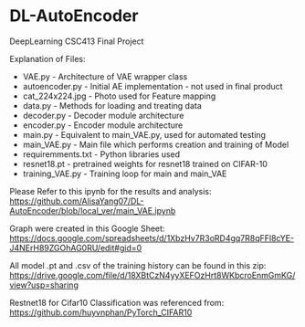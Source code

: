 # DL-AutoEncoder
DeepLearning CSC413 Final Project

Explanation of Files:<br/>
* VAE.py - Architecture of VAE wrapper class<br/>
* autoencoder.py - Initial AE implementation - not used in final product<br/>
* cat_224x224.jpg - Photo used for Feature mapping<br/>
* data.py - Methods for loading and treating data<br/>
* decoder.py - Decoder module architecture<br/>
* encoder.py - Encoder module architecture<br/>
* main.py - Equivalent to main_VAE.py, used for automated testing<br/>
* main_VAE.py - Main file which performs creation and training of Model<br/>
* requiremments.txt - Python libraries used<br/>
* resnet18.pt - pretrained weights for resnet18 trained on CIFAR-10<br/>
* training_VAE.py - Training loop for main and main_VAE<br/>

Please Refer to this ipynb for the results and analysis:
https://github.com/AlisaYang07/DL-AutoEncoder/blob/local_ver/main_VAE.ipynb

Graph were created in this Google Sheet:
https://docs.google.com/spreadsheets/d/1XbzHv7R3oRD4gq7R8qFFl8cYE-J4NErH89ZGOhAG0RU/edit#gid=0

All model .pt and .csv of the training history can be found in this zip:
https://drive.google.com/file/d/18XBtCzN4yyXEFOzHrt8WKbcroEnmGmKG/view?usp=sharing


Restnet18 for Cifar10 Classification was referenced from:
https://github.com/huyvnphan/PyTorch_CIFAR10

